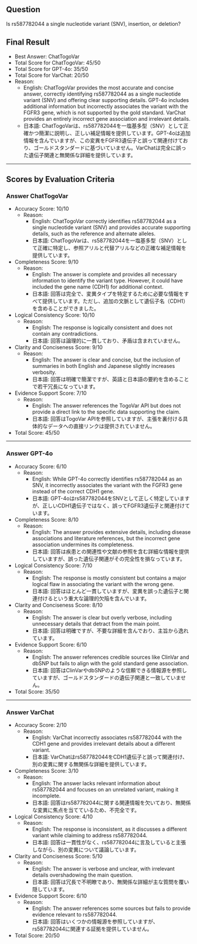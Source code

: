 ## Question

Is rs587782044 a single nucleotide variant (SNV), insertion, or deletion?

## Final Result

- Best Answer: ChatTogoVar
- Total Score for ChatTogoVar: 45/50
- Total Score for GPT-4o: 35/50
- Total Score for VarChat: 20/50
- Reason:
  - English: ChatTogoVar provides the most accurate and concise answer, correctly identifying rs587782044 as a single nucleotide variant (SNV) and offering clear supporting details. GPT-4o includes additional information but incorrectly associates the variant with the FGFR3 gene, which is not supported by the gold standard. VarChat provides an entirely incorrect gene association and irrelevant details.
  - 日本語: ChatTogoVarは、rs587782044を一塩基多型（SNV）として正確かつ簡潔に説明し、正しい補足情報を提供しています。GPT-4oは追加情報を含んでいますが、この変異をFGFR3遺伝子と誤って関連付けており、ゴールドスタンダードに基づいていません。VarChatは完全に誤った遺伝子関連と無関係な詳細を提供しています。

---

## Scores by Evaluation Criteria

### Answer ChatTogoVar
- Accuracy Score: 10/10
  - Reason: 
    - English: ChatTogoVar correctly identifies rs587782044 as a single nucleotide variant (SNV) and provides accurate supporting details, such as the reference and alternate alleles.
    - 日本語: ChatTogoVarは、rs587782044を一塩基多型（SNV）として正確に特定し、参照アリルと代替アリルなどの正確な補足情報を提供しています。
- Completeness Score: 9/10
  - Reason: 
    - English: The answer is complete and provides all necessary information to identify the variant type. However, it could have included the gene name (CDH1) for additional context.
    - 日本語: 回答は完全で、変異タイプを特定するために必要な情報をすべて提供しています。ただし、追加の文脈として遺伝子名（CDH1）を含めることができました。
- Logical Consistency Score: 10/10
  - Reason: 
    - English: The response is logically consistent and does not contain any contradictions.
    - 日本語: 回答は論理的に一貫しており、矛盾は含まれていません。
- Clarity and Conciseness Score: 9/10
  - Reason: 
    - English: The answer is clear and concise, but the inclusion of summaries in both English and Japanese slightly increases verbosity.
    - 日本語: 回答は明確で簡潔ですが、英語と日本語の要約を含めることで若干冗長になっています。
- Evidence Support Score: 7/10
  - Reason: 
    - English: The answer references the TogoVar API but does not provide a direct link to the specific data supporting the claim.
    - 日本語: 回答はTogoVar APIを参照していますが、主張を裏付ける具体的なデータへの直接リンクは提供されていません。
- Total Score: 45/50

---

### Answer GPT-4o
- Accuracy Score: 6/10
  - Reason: 
    - English: While GPT-4o correctly identifies rs587782044 as an SNV, it incorrectly associates the variant with the FGFR3 gene instead of the correct CDH1 gene.
    - 日本語: GPT-4oはrs587782044をSNVとして正しく特定していますが、正しいCDH1遺伝子ではなく、誤ってFGFR3遺伝子と関連付けています。
- Completeness Score: 8/10
  - Reason: 
    - English: The answer provides extensive details, including disease associations and literature references, but the incorrect gene association undermines its completeness.
    - 日本語: 回答は疾患との関連性や文献の参照を含む詳細な情報を提供していますが、誤った遺伝子関連がその完全性を損なっています。
- Logical Consistency Score: 7/10
  - Reason: 
    - English: The response is mostly consistent but contains a major logical flaw in associating the variant with the wrong gene.
    - 日本語: 回答はほとんど一貫していますが、変異を誤った遺伝子と関連付けるという重大な論理的欠陥を含んでいます。
- Clarity and Conciseness Score: 8/10
  - Reason: 
    - English: The answer is clear but overly verbose, including unnecessary details that detract from the main point.
    - 日本語: 回答は明確ですが、不要な詳細を含んでおり、主旨から逸れています。
- Evidence Support Score: 6/10
  - Reason: 
    - English: The answer references credible sources like ClinVar and dbSNP but fails to align with the gold standard gene association.
    - 日本語: 回答はClinVarやdbSNPのような信頼できる情報源を参照していますが、ゴールドスタンダードの遺伝子関連と一致していません。
- Total Score: 35/50

---

### Answer VarChat
- Accuracy Score: 2/10
  - Reason: 
    - English: VarChat incorrectly associates rs587782044 with the CDH1 gene and provides irrelevant details about a different variant.
    - 日本語: VarChatはrs587782044をCDH1遺伝子と誤って関連付け、別の変異に関する無関係な詳細を提供しています。
- Completeness Score: 3/10
  - Reason: 
    - English: The answer lacks relevant information about rs587782044 and focuses on an unrelated variant, making it incomplete.
    - 日本語: 回答はrs587782044に関する関連情報を欠いており、無関係な変異に焦点を当てているため、不完全です。
- Logical Consistency Score: 4/10
  - Reason: 
    - English: The response is inconsistent, as it discusses a different variant while claiming to address rs587782044.
    - 日本語: 回答は一貫性がなく、rs587782044に言及していると主張しながら、別の変異について議論しています。
- Clarity and Conciseness Score: 5/10
  - Reason: 
    - English: The answer is verbose and unclear, with irrelevant details overshadowing the main question.
    - 日本語: 回答は冗長で不明瞭であり、無関係な詳細が主な質問を覆い隠しています。
- Evidence Support Score: 6/10
  - Reason: 
    - English: The answer references some sources but fails to provide evidence relevant to rs587782044.
    - 日本語: 回答はいくつかの情報源を参照していますが、rs587782044に関連する証拠を提供していません。
- Total Score: 20/50